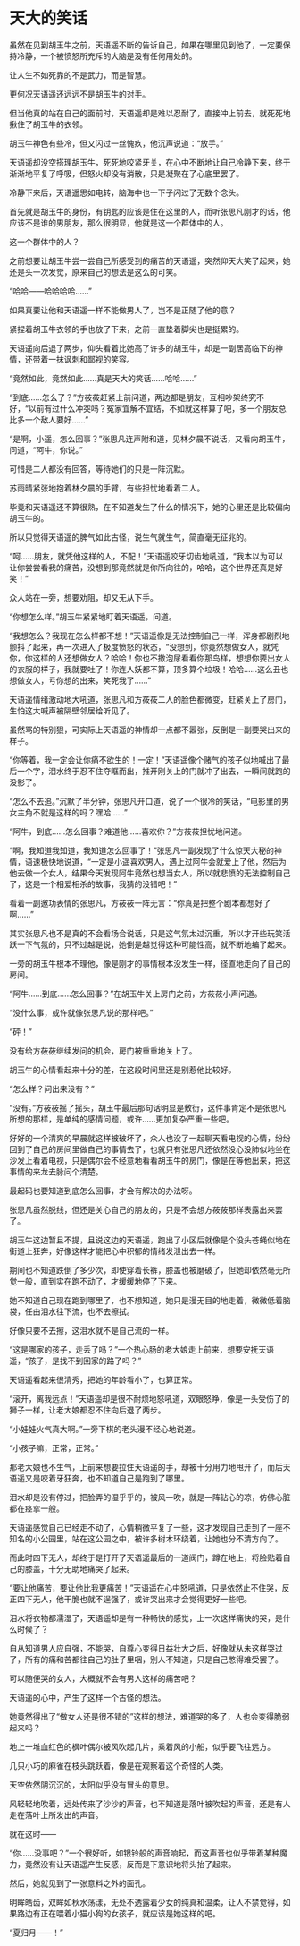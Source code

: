 # 天大的笑话

虽然在见到胡玉牛之前，天语遥不断的告诉自己，如果在哪里见到他了，一定要保持冷静，一个被愤怒所充斥的大脑是没有任何用处的。

让人生不如死靠的不是武力，而是智慧。

更何况天语遥还远远不是胡玉牛的对手。

但当他真的站在自己的面前时，天语遥却是难以忍耐了，直接冲上前去，就死死地揪住了胡玉牛的衣领。

胡玉牛神色有些冷，但又闪过一丝愧疚，他沉声说道：“放手。”

天语遥却没空搭理胡玉牛，死死地咬紧牙关，在心中不断地让自己冷静下来，终于渐渐地平复了呼吸，但怒火却没有消散，只是凝聚在了心底里罢了。

冷静下来后，天语遥思如电转，脑海中也一下子闪过了无数个念头。

首先就是胡玉牛的身份，有钥匙的应该是住在这里的人，而听张思凡刚才的话，他应该不是谁的男朋友，那么很明显，他就是这一个群体中的人。

这一个群体中的人？

之前想要让胡玉牛尝一尝自己所感受到的痛苦的天语遥，突然仰天大笑了起来，她还是头一次发觉，原来自己的想法是这么的可笑。

“哈哈——哈哈哈哈……”

如果真要让他和天语遥一样不能做男人了，岂不是正随了他的意？

紧捏着胡玉牛衣领的手也放了下来，之前一直垫着脚尖也是挺累的。

天语遥向后退了两步，仰头看着比她高了许多的胡玉牛，却是一副居高临下的神情，还带着一抹讽刺和鄙视的笑容。

“竟然如此，竟然如此……真是天大的笑话……哈哈……”

“到底……怎么了？”方莜莜赶紧上前问道，两边都是朋友，互相吵架终究不好，“以前有过什么冲突吗？冤家宜解不宜结，不如就这样算了吧，多一个朋友总比多一个敌人要好……”

“是啊，小遥，怎么回事？”张思凡连声附和道，见林夕晨不说话，又看向胡玉牛，问道，“阿牛，你说。”

可惜是二人都没有回答，等待她们的只是一阵沉默。

苏雨晴紧张地抱着林夕晨的手臂，有些担忧地看着二人。

毕竟和天语遥还不算很熟，在不知道发生了什么的情况下，她的心里还是比较偏向胡玉牛的。

所以只觉得天语遥的脾气如此古怪，说生气就生气，简直毫无征兆的。

“呵……朋友，就凭他这样的人，不配！”天语遥咬牙切齿地吼道，“我本以为可以让你尝尝看我的痛苦，没想到那竟然就是你所向往的，哈哈，这个世界还真是好笑！”

众人站在一旁，想要劝阻，却又无从下手。

“你想怎么样。”胡玉牛紧紧地盯着天语遥，问道。

“我想怎么？我现在怎么样都不想！”天语遥像是无法控制自己一样，浑身都剧烈地颤抖了起来，再一次进入了极度愤怒的状态，“没想到，你竟然想做女人，就凭你，你这样的人还想做女人？哈哈！你也不撒泡尿看看你那鸟样，想想你要出女人的衣服的样子，我就要吐了！你连人妖都不算，顶多算个垃圾！哈哈……这么丑也想做女人，亏你想的出来，笑死我了……”

天语遥情绪激动地大吼道，张思凡和方莜莜二人的脸色都微变，赶紧关上了房门，生怕这大喊声被隔壁邻居给听见了。

虽然骂的特别狠，可实际上天语遥的神情却一点都不嚣张，反倒是一副要哭出来的样子。

“你等着，我一定会让你痛不欲生的！一定！”天语遥像个赌气的孩子似地喊出了最后一个字，泪水终于忍不住夺眶而出，推开刚关上的门就冲了出去，一瞬间就跑的没影了。

“怎么不去追。”沉默了半分钟，张思凡开口道，说了一个很冷的笑话，“电影里的男女主角不就是这样的吗？嘿哈……”

“阿牛，到底……怎么回事？难道他……喜欢你？”方莜莜担忧地问道。

“啊，我知道我知道，我知道怎么回事了！”张思凡一副发现了什么惊天大秘的神情，语速极快地说道，“一定是小遥喜欢男人，遇上过阿牛会就爱上了他，然后为他去做一个女人，结果今天发现阿牛竟然也想当女人，所以就悲愤的无法控制自己了，这是一个相爱相杀的故事，我猜的没错吧！”

看着一副邀功表情的张思凡，方莜莜一阵无言：“你真是把整个剧本都想好了啊……”

其实张思凡也不是真的不会看场合说话，只是这气氛太过沉重，所以才开些玩笑活跃一下气氛的，只不过越是说，她倒是越觉得这种可能性高，就不断地编了起来。

一旁的胡玉牛根本不理他，像是刚才的事情根本没发生一样，径直地走向了自己的房间。

“阿牛……到底……怎么回事？”在胡玉牛关上房门之前，方莜莜小声问道。

“没什么事，或许就像张思凡说的那样吧。”

“砰！”

没有给方莜莜继续发问的机会，房门被重重地关上了。

胡玉牛的心情看起来十分的差，在这段时间里还是别惹他比较好。

“怎么样？问出来没有？”

“没有。”方莜莜摇了摇头，胡玉牛最后那句话明显是敷衍，这件事肯定不是张思凡所想的那样，是单纯的感情问题，或许……更加复杂严重一些吧。

好好的一个清爽的早晨就这样被破坏了，众人也没了一起聊天看电视的心情，纷纷回到了自己的房间里做自己的事情去了，也就只有张思凡还依然没心没肺似地坐在沙发上看着电视，只是偶尔会不经意地看看胡玉牛的房门，像是在等他出来，把这事情的来龙去脉问个清楚。

最起码也要知道到底怎么回事，才会有解决的办法呀。

张思凡虽然脱线，但还是关心自己的朋友的，只是不会想方莜莜那样表露出来罢了。

胡玉牛这边暂且不提，且说这边的天语遥，跑出了小区后就像是个没头苍蝇似地在街道上狂奔，好像这样才能把心中积郁的情绪发泄出去一样。

期间也不知道跌倒了多少次，即使穿着长裤，膝盖也被磨破了，但她却依然毫无所觉一般，直到实在跑不动了，才缓缓地停了下来。

她不知道自己现在跑到哪里了，也不想知道，她只是漫无目的地走着，微微低着脑袋，任由泪水往下流，也不去擦拭。

好像只要不去擦，这泪水就不是自己流的一样。

“这是哪家的孩子，走丢了吗？”一个热心肠的老大娘走上前来，想要安抚天语遥，“孩子，是找不到回家的路了吗？”

天语遥看起来很清秀，把她的年龄看小了，也算正常。

“滚开，离我远点！”天语遥却是很不耐烦地怒吼道，双眼怒睁，像是一头受伤了的狮子一样，让老大娘都忍不住向后退了两步。

“小娃娃火气真大啊。”一旁下棋的老头漫不经心地说道。

“小孩子嘛，正常，正常。”

那老大娘也不生气，上前来想要拉住天语遥的手，却被十分用力地甩开了，而后天语遥又是咬着牙狂奔，也不知道自己是跑到了哪里。

泪水却是没有停过，把脸弄的湿乎乎的，被风一吹，就是一阵钻心的凉，仿佛心脏都在痉挛一般。

天语遥感觉自己已经走不动了，心情稍微平复了一些，这才发现自己走到了一座不知名的小公园里，站在这公园之中，被许多树木环绕着，让她也分不清方向了。

而此时四下无人，却终于是打开了天语遥最后的一道阀门，蹲在地上，将脸贴着自己的膝盖，十分无助地痛哭了起来。

“要让他痛苦，要让他比我更痛苦！”天语遥在心中怒吼道，只是依然止不住哭，反正四下无人，他干脆也就不逞强了，或许哭出来才会觉得更好一些吧。

泪水将衣物都濡湿了，天语遥却是有一种畅快的感觉，上一次这样痛快的哭，是什么时候了？

自从知道男人应自强，不能哭，自尊心变得日益壮大之后，好像就从未这样哭过了，所有的痛和苦都往自己的肚子里咽，别人不知道，只是自己憋得难受罢了。

可以随便哭的女人，大概就不会有男人这样的痛苦吧？

天语遥的心中，产生了这样一个古怪的想法。

她竟然得出了“做女人还是很不错的”这样的想法，难道哭的多了，人也会变得脆弱起来吗？

地上一堆血红色的枫叶偶尔被风吹起几片，乘着风的小船，似乎要飞往远方。

几只小巧的麻雀在枝头跳跃着，像是在观察着这个奇怪的人类。

天空依然阴沉沉的，太阳似乎没有冒头的意思。

风轻轻地吹着，远处传来了沙沙的声音，也不知道是落叶被吹起的声音，还是有人走在落叶上所发出的声音。

就在这时——

“你……没事吧？”一个很好听，如银铃般的声音响起，而这声音也似乎带着某种魔力，竟然没有让天语遥产生反感，反而是下意识地将头抬了起来。

然后，她就见到了一张意料之外的面孔。

明眸皓齿，双眸如秋水荡漾，无处不透露着少女的纯真和温柔，让人不禁觉得，如果路边有正在喂着小猫小狗的女孩子，就应该是她这样的吧。

“夏归月——！”
